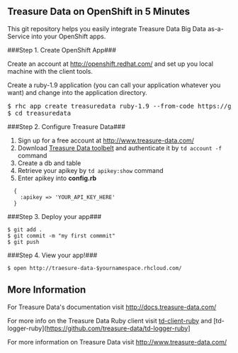 Treasure Data on OpenShift in 5 Minutes
--------------------------------

This git repository helps you easily integrate Treasure Data Big Data as-a-Service into your OpenShift apps.

###Step 1. Create OpenShift App###

Create an account at http://openshift.redhat.com/ and set up you local machine with the client tools.

Create a ruby-1.9 application (you can call your application whatever you want) and change into the application directory.
<pre>
$ rhc app create treasuredata ruby-1.9 --from-code https://github.com/treasure-data/treasure-data-openshift-quickstart
$ cd treasuredata
</pre>

###Step 2. Configure Treasure Data###

1. Sign up for a free account at http://www.treasure-data.com/
2. Download [Treasure Data toolbelt](http://toolbelt.treasure-data.com/) and authenticate it by `td account -f` command
2. Create a db and table
3. Retrieve your apikey by `td apikey:show` command
4. Enter apikey into <strong>config.rb</strong>

```
  {
    :apikey => 'YOUR_API_KEY_HERE'
  }
```

###Step 3. Deploy your app###

```
$ git add .
$ git commit -m "my first commmit"
$ git push
```

###Step 4. View your app!###

```
$ open http://traesure-data-$yournamespace.rhcloud.com/
```


More Information
----------------------------

For Treasure Data's documentation visit http://docs.treasure-data.com/

For more info on the Treasure Data Ruby client visit [td-client-ruby](https://github.com/treasure-data/td-client-ruby) and [td-logger-ruby](https://github.com/treasure-data/td-logger-ruby]

For more information on Treasure Data visit http://www.treasure-data.com/

